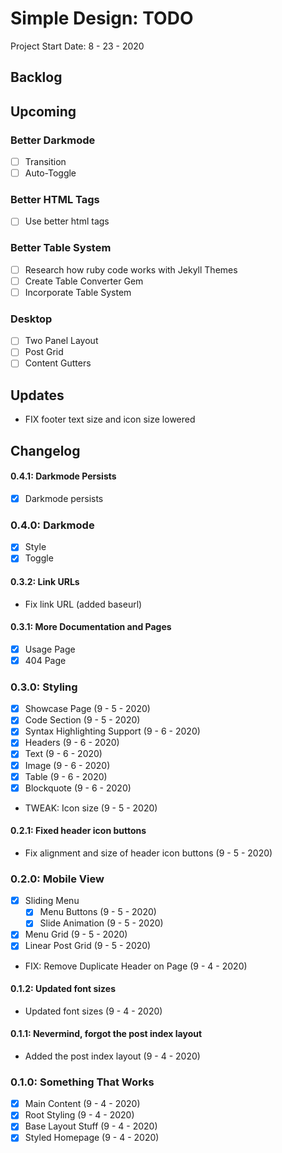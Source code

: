 Simple Design: TODO
====================================================================
Project Start Date: 8 - 23 - 2020

Backlog
--------------------------------------------------------------------

Upcoming
--------------------------------------------------------------------

### Better Darkmode

- [ ] Transition
- [ ] Auto-Toggle

### Better HTML Tags

- [ ] Use better html tags

### Better Table System

- [ ] Research how ruby code works with Jekyll Themes
- [ ] Create Table Converter Gem
- [ ] Incorporate Table System

### Desktop

- [ ] Two Panel Layout
- [ ] Post Grid
- [ ] Content Gutters

Updates
--------------------------------------------------------------------

- FIX footer text size and icon size lowered

Changelog
--------------------------------------------------------------------

#### 0.4.1: Darkmode Persists

- [x] Darkmode persists

### 0.4.0: Darkmode

- [x] Style
- [x] Toggle

#### 0.3.2: Link URLs

- Fix link URL (added baseurl)

#### 0.3.1: More Documentation and Pages

- [x] Usage Page
- [x] 404 Page

### 0.3.0: Styling

- [x] Showcase Page (9 - 5 - 2020)
- [x] Code Section (9 - 5 - 2020)
- [x] Syntax Highlighting Support (9 - 6 - 2020)
- [x] Headers (9 - 6 - 2020)
- [x] Text (9 - 6 - 2020)
- [x] Image (9 - 6 - 2020)
- [x] Table (9 - 6 - 2020)
- [x] Blockquote (9 - 6 - 2020)
- TWEAK: Icon size (9 - 5 - 2020)

#### 0.2.1: Fixed header icon buttons

- Fix alignment and size of header icon buttons (9 - 5 - 2020)

### 0.2.0: Mobile View

- [x] Sliding Menu
    - [x] Menu Buttons (9 - 5 - 2020)
    - [x] Slide Animation (9 - 5 - 2020)
- [x] Menu Grid (9 - 5 - 2020)
- [x] Linear Post Grid (9 - 5 - 2020)
- FIX: Remove Duplicate Header on Page (9 - 4 - 2020)

#### 0.1.2: Updated font sizes

- Updated font sizes (9 - 4 - 2020)

#### 0.1.1: Nevermind, forgot the post index layout

- Added the post index layout (9 - 4 - 2020)

### 0.1.0: Something That Works

- [x] Main Content (9 - 4 - 2020)
- [x] Root Styling (9 - 4 - 2020)
- [x] Base Layout Stuff (9 - 4 - 2020)
- [x] Styled Homepage (9 - 4 - 2020)